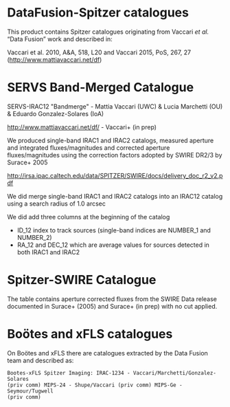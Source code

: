 DataFusion-Spitzer catalogues
=============================

This product contains Spitzer catalogues originating from Vaccari *et al.* “Data
Fusion” work and described in:

Vaccari et al. 2010, A&A, 518, L20 and Vaccari 2015, PoS, 267, 27
(http://www.mattiavaccari.net/df)

# SERVS Band-Merged Catalogue

SERVS-IRAC12 "Bandmerge" - Mattia Vaccari (UWC) & Lucia Marchetti (OU)
& Eduardo Gonzalez-Solares (IoA)

http://www.mattiavaccari.net/df/ - Vaccari+ (in prep)

We produced single-band IRAC1 and IRAC2 catalogs, measured aperture and
integrated fluxes/magnitudes and corrected aperture fluxes/magnitudes
using the correction factors adopted by SWIRE DR2/3 by Surace+ 2005

http://irsa.ipac.caltech.edu/data/SPITZER/SWIRE/docs/delivery_doc_r2_v2.pdf

We did merge single-band IRAC1 and IRAC2 catalogs into an IRAC12 catalog
using a search radius of 1.0 arcsec

We did add three columns at the beginning of the catalog

- ID_12 index to track sources (single-band indices are NUMBER_1 and
  NUMBER_2)
- RA_12 and DEC_12 which are average values for sources detected in both
  IRAC1 and IRAC2

# Spitzer-SWIRE Catalogue

The table contains aperture corrected fluxes from the SWIRE Data release
documented in Surace+ (2005) and Surace+ (in prep) with no cut applied.

# Boötes and xFLS catalogues

On Boötes and xFLS there are catalogues extracted by the Data Fusion team and
described as:

    Bootes-xFLS Spitzer Imaging: IRAC-1234 - Vaccari/Marchetti/Gonzalez-Solares
    (priv comm) MIPS-24 - Shupe/Vaccari (priv comm) MIPS-Ge - Seymour/Tugwell
    (priv comm)
